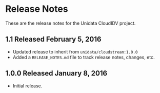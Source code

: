 # Release Notes

These are the release notes for the Unidata CloudIDV project.

## 1.1 Released February 5, 2016

* Updated release to inherit from `unidata/cloudstream:1.0.0`
* Added a `RELEASE_NOTES.md` file to track release notes, changes, etc.

## 1.0.0 Released January 8, 2016

* Initial release.  